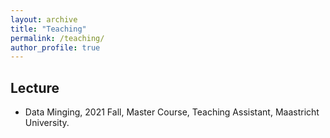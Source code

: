 ```yaml
---
layout: archive
title: "Teaching"
permalink: /teaching/
author_profile: true
---
```


## Lecture

* Data Minging, 2021 Fall, Master Course, Teaching Assistant, Maastricht University.

<!-- {% include base_path %}

{% for post in site.teaching reversed %}
  {% include archive-single.html %}
{% endfor %} -->
